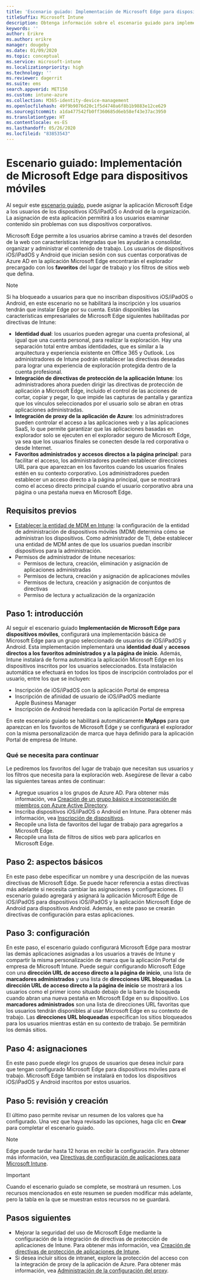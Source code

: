 ```yaml
---
title: 'Escenario guiado: Implementación de Microsoft Edge para dispositivos móviles'
titleSuffix: Microsoft Intune
description: Obtenga información sobre el escenario guiado para implementar Microsoft Edge para dispositivos móviles desde el portal de administración de dispositivos de Microsoft 365.
keywords: ''
author: Erikre
ms.author: erikre
manager: dougeby
ms.date: 01/09/2020
ms.topic: conceptual
ms.service: microsoft-intune
ms.localizationpriority: high
ms.technology: ''
ms.reviewer: dagerrit
ms.suite: ems
search.appverid: MET150
ms.custom: intune-azure
ms.collection: M365-identity-device-management
ms.openlocfilehash: 49f9b9076d20c1f5d4740a6f8b1b9883e12ce629
ms.sourcegitcommit: a1da477542fb0ff360685d6eb58ef43e37ac3950
ms.translationtype: HT
ms.contentlocale: es-ES
ms.lasthandoff: 05/26/2020
ms.locfileid: "83853543"
---
```

# <a name="guided-scenario---deploy-microsoft-edge-for-mobile"></a>Escenario guiado: Implementación de Microsoft Edge para dispositivos móviles

Al seguir este [escenario guiado](guided-scenarios-overview.md), puede asignar la aplicación Microsoft Edge a los usuarios de los dispositivos iOS/iPadOS o Android de la organización. La asignación de esta aplicación permitirá a los usuarios examinar contenido sin problemas con sus dispositivos corporativos.

Microsoft Edge permite a los usuarios abrirse camino a través del desorden de la web con características integradas que les ayudarán a consolidar, organizar y administrar el contenido de trabajo. Los usuarios de dispositivos iOS/iPadOS y Android que inician sesión con sus cuentas corporativas de Azure AD en la aplicación Microsoft Edge encontrarán el explorador precargado con los **favoritos** del lugar de trabajo y los filtros de sitios web que defina.

> [!NOTE]
> Si ha bloqueado a usuarios para que no inscriban dispositivos iOS/iPadOS o Android, en este escenario no se habilitará la inscripción y los usuarios tendrán que instalar Edge por su cuenta.
Están disponibles las características empresariales de Microsoft Edge siguientes habilitadas por directivas de Intune:

- **Identidad dual**: los usuarios pueden agregar una cuenta profesional, al igual que una cuenta personal, para realizar la exploración. Hay una separación total entre ambas identidades, que es similar a la arquitectura y experiencia existente en Office 365 y Outlook. Los administradores de Intune podrán establecer las directivas deseadas para lograr una experiencia de exploración protegida dentro de la cuenta profesional.
- **Integración de directivas de protección de la aplicación Intune**: los administradores ahora pueden dirigir las directivas de protección de aplicación a Microsoft Edge, incluido el control de las acciones de cortar, copiar y pegar, lo que impide las capturas de pantalla y garantiza que los vínculos seleccionados por el usuario solo se abran en otras aplicaciones administradas.
- **Integración de proxy de la aplicación de Azure**: los administradores pueden controlar el acceso a las aplicaciones web y a las aplicaciones SaaS, lo que permite garantizar que las aplicaciones basadas en explorador solo se ejecuten en el explorador seguro de Microsoft Edge, ya sea que los usuarios finales se conecten desde la red corporativa o desde Internet.
- **Favoritos administrados y accesos directos a la página principal**: para facilitar el acceso, los administradores pueden establecer direcciones URL para que aparezcan en los favoritos cuando los usuarios finales estén en su contexto corporativo. Los administradores pueden establecer un acceso directo a la página principal, que se mostrará como el acceso directo principal cuando el usuario corporativo abra una página o una pestaña nueva en Microsoft Edge.

## <a name="prerequisites"></a>Requisitos previos

- [Establecer la entidad de MDM en Intune](mdm-authority-set.md#set-mdm-authority-to-intune): la configuración de la entidad de administración de dispositivos móviles (MDM) determina cómo se administran los dispositivos. Como administrador de TI, debe establecer una entidad de MDM antes de que los usuarios puedan inscribir dispositivos para la administración.
- Permisos de administrador de Intune necesarios:
  - Permisos de lectura, creación, eliminación y asignación de aplicaciones administradas
  - Permisos de lectura, creación y asignación de aplicaciones móviles
  - Permisos de lectura, creación y asignación de conjuntos de directivas
  - Permiso de lectura y actualización de la organización

## <a name="step-1---introduction"></a>Paso 1: introducción

Al seguir el escenario guiado **Implementación de Microsoft Edge para dispositivos móviles**, configurará una implementación básica de Microsoft Edge para un grupo seleccionado de usuarios de iOS/iPadOS y Android. Esta implementación implementará una **identidad dual** y **accesos directos a los favoritos administrados y a la página de inicio**. Además, Intune instalará de forma automática la aplicación Microsoft Edge en los dispositivos inscritos por los usuarios seleccionados. Esta instalación automática se efectuará en todos los tipos de inscripción controlados por el usuario, entre los que se incluyen:

- Inscripción de iOS/iPadOS con la aplicación Portal de empresa
- Inscripción de afinidad de usuario de iOS/iPadOS mediante Apple Business Manager
- Inscripción de Android heredada con la aplicación Portal de empresa

En este escenario guiado se habilitará automáticamente **MyApps** para que aparezcan en los favoritos de Microsoft Edge y se configurará el explorador con la misma personalización de marca que haya definido para la aplicación Portal de empresa de Intune.

### <a name="what-you-will-need-to-continue"></a>Qué se necesita para continuar

Le pediremos los favoritos del lugar de trabajo que necesitan sus usuarios y los filtros que necesita para la exploración web. Asegúrese de llevar a cabo las siguientes tareas antes de continuar:

- Agregue usuarios a los grupos de Azure AD. Para obtener más información, vea [Creación de un grupo básico e incorporación de miembros con Azure Active Directory](https://go.microsoft.com/fwlink/?linkid=2102458).
- Inscriba dispositivos iOS/iPadOS o Android en Intune. Para obtener más información, vea [Inscripción de dispositivos](https://go.microsoft.com/fwlink/?linkid=2102547).
- Recopile una lista de favoritos del lugar de trabajo para agregarlos a Microsoft Edge.
- Recopile una lista de filtros de sitios web para aplicarlos en Microsoft Edge.

## <a name="step-2---basics"></a>Paso 2: aspectos básicos

En este paso debe especificar un nombre y una descripción de las nuevas directivas de Microsoft Edge. Se puede hacer referencia a estas directivas más adelante si necesita cambiar las asignaciones y configuraciones. El escenario guiado agregará y asignará la aplicación Microsoft Edge de iOS/iPadOS para dispositivos iOS/iPadOS y la aplicación Microsoft Edge de Android para dispositivos Android. Además, en este paso se crearán directivas de configuración para estas aplicaciones.

## <a name="step-3---configuration"></a>Paso 3: configuración

En este paso, el escenario guiado configurará Microsoft Edge para mostrar las demás aplicaciones asignadas a los usuarios a través de Intune y compartir la misma personalización de marca que la aplicación Portal de empresa de Microsoft Intune. Puede seguir configurando Microsoft Edge con una **dirección URL de acceso directo a la página de inicio**, una lista de **marcadores administrados** y una lista de **direcciones URL bloqueadas**. La **dirección URL de acceso directo a la página de inicio** se mostrará a los usuarios como el primer icono situado debajo de la barra de búsqueda cuando abran una nueva pestaña en Microsoft Edge en su dispositivo. Los **marcadores administrados** son una lista de direcciones URL favoritas que los usuarios tendrán disponibles al usar Microsoft Edge en su contexto de trabajo. Las **direcciones URL bloqueadas** especifican los sitios bloqueados para los usuarios mientras están en su contexto de trabajo. Se permitirán los demás sitios.

## <a name="step-4---assignments"></a>Paso 4: asignaciones

En este paso puede elegir los grupos de usuarios que desea incluir para que tengan configurado Microsoft Edge para dispositivos móviles para el trabajo. Microsoft Edge también se instalará en todos los dispositivos iOS/iPadOS y Android inscritos por estos usuarios.

## <a name="step-5---review--create"></a>Paso 5: revisión y creación

El último paso permite revisar un resumen de los valores que ha configurado. Una vez que haya revisado las opciones, haga clic en **Crear** para completar el escenario guiado. 

> [!NOTE]
> Edge puede tardar hasta 12 horas en recibir la configuración. Para obtener más información, vea [Directivas de configuración de aplicaciones para Microsoft Intune](../apps/app-configuration-policies-overview.md).

> [!IMPORTANT]
> Cuando el escenario guiado se complete, se mostrará un resumen. Los recursos mencionados en este resumen se pueden modificar más adelante, pero la tabla en la que se muestran estos recursos no se guardará.

## <a name="next-steps"></a>Pasos siguientes

- Mejorar la seguridad del uso de Microsoft Edge mediante la configuración de la integración de directivas de protección de aplicaciones de Intune. Para obtener más información, vea [Creación de directivas de protección de aplicaciones de Intune](../apps/manage-microsoft-edge.md#create-intune-app-protection-policies).
- Si desea incluir sitios de intranet, explore la protección del acceso con la integración de proxy de la aplicación de Azure. Para obtener más información, vea [Administración de la configuración del proxy](../apps/manage-microsoft-edge.md#manage-proxy-configuration).